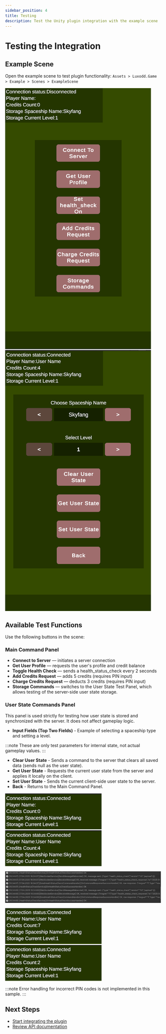 ```yaml
---
sidebar_position: 4
title: Testing
description: Test the Unity plugin integration with the example scene
---
```


# Testing the Integration

## Example Scene
Open the example scene to test plugin functionality:
`Assets > Luxodd.Game > Example > Scenes > ExampleScene`

![Example Scene](./assets/image10.png)
![Example Scene UserState](./assets/image17.png)

## Available Test Functions
Use the following buttons in the scene:
### Main Command Panel
- **Connect to Server** — initiates a server connection
- **Get User Profile** — requests the user's profile and credit balance
- **Toggle Health Check** — sends a health_status_check every 2 seconds
- **Add Credits Request** — adds 5 credits (requires PIN input)
- **Charge Credits Request** — deducts 3 credits (requires PIN input)
- **Storage Commands** — switches to the User State Test Panel, which allows testing of the server-side user state storage.

### User State Commands Panel
This panel is used strictly for testing how user state is stored and synchronized with the server. It does not affect gameplay logic.
- **Input Fields (Top Two Fields)** - Example of selecting a spaceship type and setting a level. 

:::note
These are only test parameters for internal state, not actual gameplay values.
:::

- **Clear User State** - Sends a command to the server that clears all saved data (sends null as the user state).
- **Get User State** -  Requests the current user state from the server and applies it locally on the client.
- **Set User State** - Sends the current client-side user state to the server.
- **Back** - Returns to the Main Command Panel.



![Connect to Server Button](./assets/image12.png) 
![Get User Profile Button](./assets/image6.png)

![Toggle Health Check Button](./assets/image8.png)

![Add Credits Button](./assets/image5.png) 
![Charge Credits Button](./assets/image11.png)

:::note
Error handling for incorrect PIN codes is not implemented in this sample.
:::

## Next Steps
- [Start integrating the plugin](./integration.md)
- [Review API documentation](./api-reference.md) 